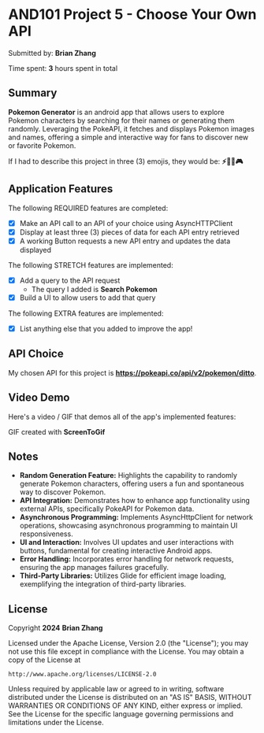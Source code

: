 # AND101 Project 5 - Choose Your Own API

Submitted by: **Brian Zhang**

Time spent: **3** hours spent in total

## Summary

**Pokemon Generator** is an android app that allows users to explore Pokemon characters by searching for their names or generating them randomly. Leveraging the PokeAPI, it fetches and displays Pokemon images and names, offering a simple and interactive way for fans to discover new or favorite Pokemon.

If I had to describe this project in three (3) emojis, they would be: **⚡🕵🏻🎮**

## Application Features

The following REQUIRED features are completed:

- [X] Make an API call to an API of your choice using AsyncHTTPClient
- [X] Display at least three (3) pieces of data for each API entry retrieved
- [X] A working Button requests a new API entry and updates the data displayed

The following STRETCH features are implemented:

- [X] Add a query to the API request
  - The query I added is **Search Pokemon**
- [X] Build a UI to allow users to add that query

The following EXTRA features are implemented:

- [X] List anything else that you added to improve the app!

## API Choice

My chosen API for this project is **https://pokeapi.co/api/v2/pokemon/ditto**.

## Video Demo

Here's a video / GIF that demos all of the app's implemented features:


GIF created with **ScreenToGif**

<!-- Recommended tools:
- [Kap](https://getkap.co/) for macOS
- [ScreenToGif](https://www.screentogif.com/) for Windows
- [peek](https://github.com/phw/peek) for Linux. -->

## Notes

- **Random Generation Feature:** Highlights the capability to randomly generate Pokemon characters, offering users a fun and spontaneous way to discover Pokemon.
- **API Integration:** Demonstrates how to enhance app functionality using external APIs, specifically PokeAPI for Pokemon data.
- **Asynchronous Programming:** Implements AsyncHttpClient for network operations, showcasing asynchronous programming to maintain UI responsiveness.
- **UI and Interaction:** Involves UI updates and user interactions with buttons, fundamental for creating interactive Android apps.
- **Error Handling:** Incorporates error handling for network requests, ensuring the app manages failures gracefully.
- **Third-Party Libraries:** Utilizes Glide for efficient image loading, exemplifying the integration of third-party libraries.

## License

Copyright **2024** **Brian Zhang**

Licensed under the Apache License, Version 2.0 (the "License");
you may not use this file except in compliance with the License.
You may obtain a copy of the License at

    http://www.apache.org/licenses/LICENSE-2.0

Unless required by applicable law or agreed to in writing, software
distributed under the License is distributed on an "AS IS" BASIS,
WITHOUT WARRANTIES OR CONDITIONS OF ANY KIND, either express or implied.
See the License for the specific language governing permissions and
limitations under the License.
